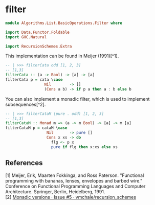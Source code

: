# filter

```hs
module Algorithms.List.BasicOperations.Filter where

import Data.Functor.Foldable
import GHC.Natural

import RecursionSchemes.Extra
```

This implementation can be found in Meijer (1991)[^1].

```hs
-- | >>> filterCata odd [1, 2, 3]
-- [1,3]
filterCata :: (a -> Bool) -> [a] -> [a]
filterCata p = cata \case
                 Nil        -> []
                 (Cons a b) -> if p a then a : b else b
```

You can also implement a monadic filter, which is used to implement subsequences[^2].

```hs
-- | >>> filterCataM (pure . odd) [1, 2, 3]
-- [1,3]
filterCataM :: Monad m => (a -> m Bool) -> [a] -> m [a]
filterCataM p = cataM \case
                  Nil       -> pure []
                  Cons x xs -> do
                    flg <- p x
                    pure if flg then x:xs else xs
```

## References
[1] Meijer, Erik, Maarten Fokkinga, and Ross Paterson. "Functional programming with bananas, lenses, envelopes and barbed wire." Conference on Functional Programming Languages and Computer Architecture. Springer, Berlin, Heidelberg, 1991.  
[2] [Monadic versions · Issue #5 · vmchale/recursion_schemes](https://github.com/vmchale/recursion_schemes/issues/5)
